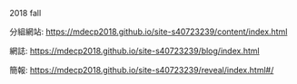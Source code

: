2018 fall

分組網站: https://mdecp2018.github.io/site-s40723239/content/index.html

網誌: https://mdecp2018.github.io/site-s40723239/blog/index.html

簡報: https://mdecp2018.github.io/site-s40723239/reveal/index.html#/


